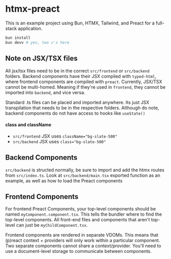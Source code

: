 # htmx-preact

This is an example project using Bun, HTMX, Tailwind, and Preact for a full-stack application.

```bash
bun install
bun devv # yes, two v's here
```

## Note on JSX/TSX files

All jsx/tsx files need to be in the correct `src/frontend` or `src/backend` folders. Backend components have their JSX compiled with `typed-html`, where frontend components are compiled with `preact`.
Currently, JSX/TSX cannot be multi-homed. Meaning if they're used in `frontend`, they cannot be imported into `backend`, and vice versa.

Standard .ts files can be placed and imported anywhere. Its just JSX transpilation that needs to be in the respective folders.
Although do note, backend components do not have access to hooks like `useState()`

#### class and className

- `src/frontend` JSX uses `className="bg-slate-500"`
- `src/backend` JSX uses `class="bg-slate-500"`

## Backend Components

`src/backend` is structed normally, be sure to import and add the htmx routes from `src/index.ts`. Look at `src/backend/main.tsx` exported function as an example, as well as how to load the Preact components

## Frontend Components

For frontend Preact Components, your top-level components should be named `myComponent.component.tsx`.
This tells the bundler where to find the top-level components.
All front-end files and components that aren't top-level can just be `myChildComponent.tsx`.

Frontend components are rendered in separate VDOMs. This means that \(p\)react context + providers will only work within a particular component.
Two separate components cannot share a context/provider. You'll need to use a document-level storage to communicate between components.

